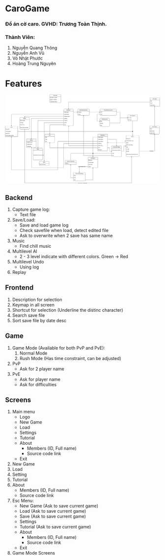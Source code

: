 # CaroGame

### Đồ án cờ caro. GVHD: Trương Toàn Thịnh.

### Thành Viên:

1. Nguyễn Quang Thông
1. Nguyễn Anh Vũ
1. Võ Nhật Phước
1. Hoàng Trung Nguyên

# Features

![UI Flow](./References/CaroGameFlow.svg)

## Backend

1. Capture game log:
   - Text file
1. Save/Load:
   - Save and load game log
   - Check savefile when load, detect edited file
   - Ask to overwrite when 2 save has same name
1. Music
   - Find chill music
1. Multilevel AI
   - 2 - 3 level indicate with different colors. Green -> Red
1. Multilevel Undo
   - Using log
1. Replay

## Frontend

1. Description for selection
1. Keymap in all screen
1. Shortcut for selection (Underline the distinc character)
1. Search save file
1. Sort save file by date desc

## Game

1. Game Mode (Available for both PvP and PvE):
   1. Normal Mode
   1. Rush Mode (Has time constraint, can be adjusted)
1. PvP
   - Ask for 2 player name
1. PvE
   - Ask for player name
   - Ask for difficulties

## Screens

1. Main menu
   - Logo
   - New Game
   - Load
   - Settings
   - Tutorial
   - About
     - Members (ID, Full name)
     - Source code link
   - Exit
1. New Game
1. Load
1. Setting
1. Tutorial
1. About
   - Members (ID, Full name)
   - Source code link
1. Esc Menu:
   - New Game (Ask to save current game)
   - Load (Ask to save current game)
   - Save (Ask to save current game)
   - Settings
   - Tutorial (Ask to save current game)
   - About
     - Members (ID, Full name)
     - Source code link
   - Exit
1. Game Mode Screens

